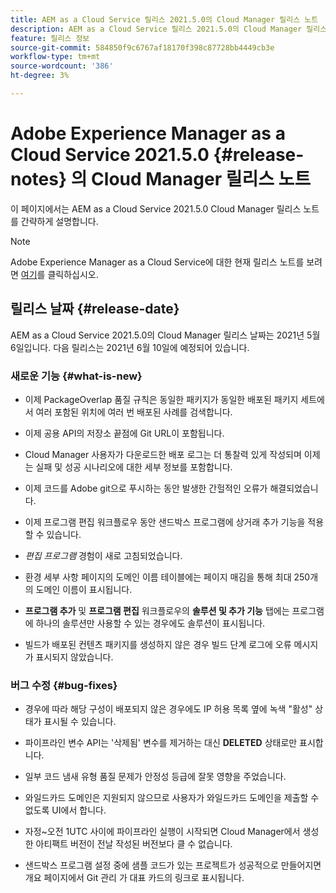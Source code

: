 ```yaml
---
title: AEM as a Cloud Service 릴리스 2021.5.0의 Cloud Manager 릴리스 노트
description: AEM as a Cloud Service 릴리스 2021.5.0의 Cloud Manager 릴리스 노트
feature: 릴리스 정보
source-git-commit: 584850f9c6767af18170f398c87728bb4449cb3e
workflow-type: tm+mt
source-wordcount: '386'
ht-degree: 3%

---
```



# Adobe Experience Manager as a Cloud Service 2021.5.0 {#release-notes} 의 Cloud Manager 릴리스 노트

이 페이지에서는 AEM as a Cloud Service 2021.5.0 Cloud Manager 릴리스 노트를 간략하게 설명합니다.

>[!NOTE]
>Adobe Experience Manager as a Cloud Service에 대한 현재 릴리스 노트를 보려면 [여기](https://experienceleague.adobe.com/docs/experience-manager-cloud-service/release-notes/release-notes/release-notes-current.html?lang=ko-KR)를 클릭하십시오.

## 릴리스 날짜 {#release-date}

AEM as a Cloud Service 2021.5.0의 Cloud Manager 릴리스 날짜는 2021년 5월 6일입니다.
다음 릴리스는 2021년 6월 10일에 예정되어 있습니다.

### 새로운 기능 {#what-is-new}

* 이제 PackageOverlap 품질 규칙은 동일한 패키지가 동일한 배포된 패키지 세트에서 여러 포함된 위치에 여러 번 배포된 사례를 검색합니다.

* 이제 공용 API의 저장소 끝점에 Git URL이 포함됩니다.

* Cloud Manager 사용자가 다운로드한 배포 로그는 더 통찰력 있게 작성되며 이제는 실패 및 성공 시나리오에 대한 세부 정보를 포함합니다.

* 이제 코드를 Adobe git으로 푸시하는 동안 발생한 간헐적인 오류가 해결되었습니다.

* 이제 프로그램 편집 워크플로우 동안 샌드박스 프로그램에 상거래 추가 기능을 적용할 수 있습니다.

* *편집 프로그램* 경험이 새로 고침되었습니다.

* 환경 세부 사항 페이지의 도메인 이름 테이블에는 페이지 매김을 통해 최대 250개의 도메인 이름이 표시됩니다.

* **프로그램 추가** 및 **프로그램 편집** 워크플로우의 **솔루션 및 추가 기능** 탭에는 프로그램에 하나의 솔루션만 사용할 수 있는 경우에도 솔루션이 표시됩니다.

* 빌드가 배포된 컨텐츠 패키지를 생성하지 않은 경우 빌드 단계 로그에 오류 메시지가 표시되지 않았습니다.

### 버그 수정 {#bug-fixes}

* 경우에 따라 해당 구성이 배포되지 않은 경우에도 IP 허용 목록 옆에 녹색 &quot;활성&quot; 상태가 표시될 수 있습니다.

* 파이프라인 변수 API는 &#39;삭제됨&#39; 변수를 제거하는 대신 **DELETED** 상태로만 표시합니다.

* 일부 코드 냄새 유형 품질 문제가 안정성 등급에 잘못 영향을 주었습니다.

* 와일드카드 도메인은 지원되지 않으므로 사용자가 와일드카드 도메인을 제출할 수 없도록 UI에서 합니다.

* 자정~오전 1UTC 사이에 파이프라인 실행이 시작되면 Cloud Manager에서 생성한 아티팩트 버전이 전날 작성된 버전보다 클 수 없습니다.

* 샌드박스 프로그램 설정 중에 샘플 코드가 있는 프로젝트가 성공적으로 만들어지면 개요 페이지에서 Git 관리 가 대표 카드의 링크로 표시됩니다.
